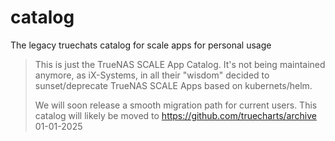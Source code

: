 # catalog

The legacy truechats catalog for scale apps for personal usage

> This is just the TrueNAS SCALE App Catalog.
> It's not being maintained anymore, as iX-Systems, in all their "wisdom" decided to sunset/deprecate TrueNAS SCALE Apps based on kubernets/helm.
>
> We will soon release a smooth migration path for current users.
> This catalog will likely be moved to https://github.com/truecharts/archive 01-01-2025
